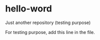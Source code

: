 # hello-word
Just another repository (testing purpose)

For testing purpose, add this line in the file.
